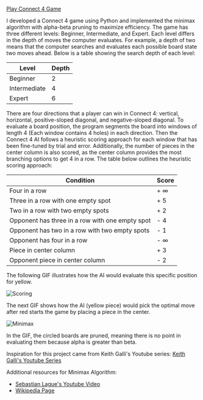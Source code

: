 [Play Connect 4 Game](https://jakeh766.github.io/portfolio/assets/Connect4/build/web/index.html)

I developed a Connect 4 game using Python and implemented the minimax algorithm with alpha-beta pruning to maximize efficiency. The game has three different levels: Beginner, Intermediate, and Expert. Each level differs in the depth of moves the computer evaluates. For example, a depth of two means that the computer searches and evaluates each possible board state two moves ahead. Below is a table showing the search depth of each level:

| Level | Depth |
| --- | --- |
| Beginner | 2 |
| Intermediate | 4 |
| Expert | 6 |

There are four directions that a player can win in Connect 4: vertical, horizontal, positive-sloped diagonal, and negative-sloped diagonal. To evaluate a board position, the program segments the board into windows of length 4 (Each window contains 4 holes) in each direction. Then the Connect 4 AI follows a heuristic scoring approach for each window that has been fine-tuned by trial and error. Additionally, the number of pieces in the center column is also scored, as the center column provides the most branching options to get 4 in a row. The table below outlines the heuristic scoring approach:

| Condition | Score |
| --- | --- |
| Four in a row | + &infin; |
| Three in a row with one empty spot | + 5 |
| Two in a row with two empty spots | + 2 |
| Opponent has three in a row with one empty spot | - 4 |
| Opponent has two in a row with two empty spots | - 1 |
| Opponent has four in a row | - &infin; |
| Piece in center column | + 3 |
| Opponent piece in center column | - 2 |

The following GIF illustrates how the AI would evaluate this specific position for yellow.

![Scoring](/assets/Connect4/Connect4Scoring.gif)

The next GIF shows how the AI (yellow piece) would pick the optimal move after red starts the game by placing a piece in the center. 

![Minimax](/assets/Connect4/Connect4GIF.gif)

In the GIF, the circled boards are pruned, meaning there is no point in evaluating them because alpha is greater than beta.

Inspiration for this project came from Keith Galli's Youtube series: [Keith Galli's Youtube Series](https://www.youtube.com/playlist?list=PLFCB5Dp81iNV_inzM-R9AKkZZlePCZdtV)

Additional resources for Minimax Algorithm:
- [Sebastian Lague's Youtube Video](https://www.youtube.com/watch?v=l-hh51ncgDI)
- [Wikipedia Page](https://en.wikipedia.org/wiki/Minimax)
